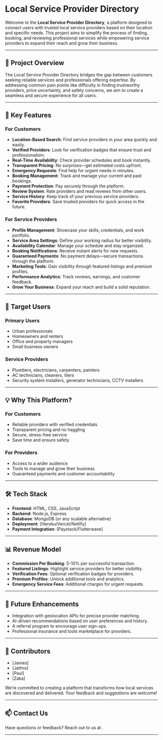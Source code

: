 # Local Service Provider Directory

Welcome to the **Local Service Provider Directory**, a platform designed to connect users with trusted local service providers based on their location and specific needs. This project aims to simplify the process of finding, booking, and reviewing professional services while empowering service providers to expand their reach and grow their business.

---

## 🎯 **Project Overview**

The Local Service Provider Directory bridges the gap between customers seeking reliable services and professionals offering expertise. By addressing common pain points like difficulty in finding trustworthy providers, price uncertainty, and safety concerns, we aim to create a seamless and secure experience for all users.

---

## 🚀 **Key Features**

### **For Customers**
- **Location-Based Search**: Find service providers in your area quickly and easily.
- **Verified Providers**: Look for verification badges that ensure trust and professionalism.
- **Real-Time Availability**: Check provider schedules and book instantly.
- **Transparent Pricing**: No surprises—get estimated costs upfront.
- **Emergency Requests**: Find help for urgent needs in minutes.
- **Booking Management**: Track and manage your current and past bookings.
- **Payment Protection**: Pay securely through the platform.
- **Review System**: Rate providers and read reviews from other users.
- **Service History**: Keep track of your previous service providers.
- **Favorite Providers**: Save trusted providers for quick access in the future.

### **For Service Providers**
- **Profile Management**: Showcase your skills, credentials, and work portfolio.
- **Service Area Settings**: Define your working radius for better visibility.
- **Availability Calendar**: Manage your schedule and stay organized.
- **Booking Notifications**: Receive instant alerts for new requests.
- **Guaranteed Payments**: No payment delays—secure transactions through the platform.
- **Marketing Tools**: Gain visibility through featured listings and premium profiles.
- **Performance Analytics**: Track reviews, earnings, and customer feedback.
- **Grow Your Business**: Expand your reach and build a solid reputation.

---

## 💼 **Target Users**

### **Primary Users**
- Urban professionals
- Homeowners and renters
- Office and property managers
- Small business owners

### **Service Providers**
- Plumbers, electricians, carpenters, painters
- AC technicians, cleaners, tilers
- Security system installers, generator technicians, CCTV installers

---

## 💡 **Why This Platform?**

### **For Customers**
- Reliable providers with verified credentials
- Transparent pricing and no haggling
- Secure, stress-free service
- Save time and ensure safety

### **For Providers**
- Access to a wider audience
- Tools to manage and grow their business
- Guaranteed payments and customer accountability

---


## 🛠️ **Tech Stack**
- **Frontend**: HTML, CSS, JavaScript
- **Backend**: Node.js, Express
- **Database**: MongoDB (or any scalable alternative)
- **Deployment**: [Heroku/Vercel/Netlify]
- **Payment Integration**: [Paystack/Flutterwave]

---

## 📊 **Revenue Model**
- **Commission Per Booking**: 5-10% per successful transaction.
- **Featured Listings**: Highlight service providers for better visibility.
- **Verification Fees**: Optional verification badges for providers.
- **Premium Profiles**: Unlock additional tools and analytics.
- **Emergency Service Fees**: Additional charges for urgent requests.


---

## 🧩 **Future Enhancements**
- Integration with geolocation APIs for precise provider matching.
- AI-driven recommendations based on user preferences and history.
- A referral program to encourage user sign-ups.
- Professional insurance and tools marketplace for providers.

---

## 🌟 **Contributors**
- [James]
- [Jethro]
- [Paul]
- [Zaka]

We’re committed to creating a platform that transforms how local services are discovered and delivered. Your feedback and suggestions are welcome!

---

## 📫 **Contact Us**
Have questions or feedback? Reach out to us at .

---
